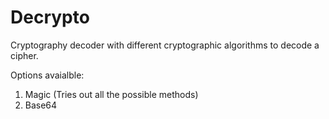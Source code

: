 # Decrypto
Cryptography decoder with different cryptographic algorithms to decode a cipher.

Options avaialble:
  1. Magic (Tries out all the possible methods)
  2. Base64
